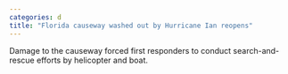 ```yaml
---
categories: d
title: "Florida causeway washed out by Hurricane Ian reopens"
---
```

Damage to the causeway forced first responders to conduct search-and-rescue efforts by helicopter and boat.